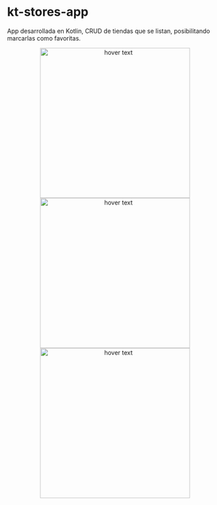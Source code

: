 # kt-stores-app
App desarrollada en Kotlin, CRUD de tiendas que se listan, posibilitando marcarlas como favoritas.

<p align="center">
  <img src="https://user-images.githubusercontent.com/14180890/189011661-c18442c4-51c4-436c-b969-595e05738bf9.png" width="350" title="hover text">
  <img src="https://user-images.githubusercontent.com/14180890/189011691-4cda9478-f476-41e5-8b69-0480c8a3346f.png" width="350" title="hover text">
  <img src="https://user-images.githubusercontent.com/14180890/189011728-38902aa7-456b-4f99-9560-71542450db89.png" width="350" title="hover text">
</p>
